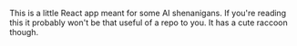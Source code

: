 This is a little React app meant for some AI shenanigans. If you're reading this it probably won't be that useful of a repo to you. It has a cute raccoon though.
